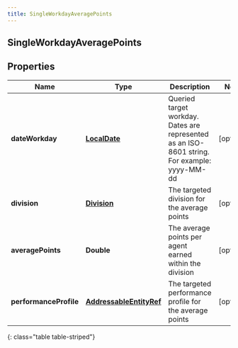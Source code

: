 ```yaml
---
title: SingleWorkdayAveragePoints
---
```


## SingleWorkdayAveragePoints

## Properties

| Name                   | Type                                                                     | Description                                                                                  | Notes      |
| ---------------------- | ------------------------------------------------------------------------ | -------------------------------------------------------------------------------------------- | ---------- |
| **dateWorkday**        | <!----><!---->[**LocalDate**](LocalDate.md)<!---->                       | Queried target workday. Dates are represented as an ISO-8601 string. For example: yyyy-MM-dd | [optional] |
| **division**           | <!----><!---->[**Division**](Division.md)<!---->                         | The targeted division for the average points                                                 | [optional] |
| **averagePoints**      | <!----><!---->**Double**<!---->                                          | The average points per agent earned within the division                                      | [optional] |
| **performanceProfile** | <!----><!---->[**AddressableEntityRef**](AddressableEntityRef.md)<!----> | The targeted performance profile for the average points                                      | [optional] |

{: class="table table-striped"}
